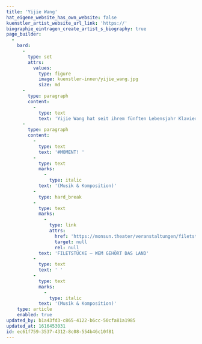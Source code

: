 ```yaml
---
title: 'Yijie Wang'
hat_eigene_website_has_own_website: false
kuenstler_artist_website_url_link: 'https://'
biographie_eintragen_create_artist_s_biography: true
page_builder:
  -
    bard:
      -
        type: set
        attrs:
          values:
            type: figure
            image: kuenstler-innen/yijie_wang.jpg
            size: md
      -
        type: paragraph
        content:
          -
            type: text
            text: 'Yijie Wang hat seit ihrem fünften Lebensjahr Klavierunterricht bei ihrem Vater. Von 2002 bis 2006 studiert sie Komposition bei Prof. Wanchun Shi am chinesischen Konservatorium in Peking, ab 2007 an der Hochschule für Musik und Theater in Hamburg bei Prof. Peter Michael Hamel. Im April 2011 promoviert sie zum Dr. mus. scie. als Komponistin und Musikwissenschaftlerin bei Frau Prof. Dr. Beatrix Borchard, Prof. Dr. Georg Hajdu und Prof. Xiaoyong Chen. Im April 2012 wird ihr Stück „Chang’e’s Reise zum Mond“ in der Laeiszhalle Hamburg mit den Hamburger Symphonikern unter der Leitung von Muhai Tang aufgeführt. 2017 komponiert sie für das monsun.theater die Musik zur simultanen Tanzperformance # MOMENT in Hamburg und Toulouse und 2021 die Musik zu FILETSTÜCKE.'
      -
        type: paragraph
        content:
          -
            type: text
            text: '#MOMENT! '
          -
            type: text
            marks:
              -
                type: italic
            text: '(Musik & Komposition)'
          -
            type: hard_break
          -
            type: text
            marks:
              -
                type: link
                attrs:
                  href: 'https://monsun.theater/veranstaltungen/filetstuecke'
                  target: null
                  rel: null
            text: 'FILETSTÜCKE – WEM GEHÖRT DAS LAND'
          -
            type: text
            text: ' '
          -
            type: text
            marks:
              -
                type: italic
            text: '(Musik & Komposition)'
    type: article
    enabled: true
updated_by: b1a43fd3-c865-4122-b6cc-50cfa81a1985
updated_at: 1616453031
id: ec61f759-3537-4312-8c08-554b46c10f81
---
```

